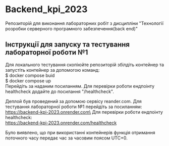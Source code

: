 # Backend_kpi_2023
Репозиторій для виконання лабораторних робіт з дисципліни "Технології розробки серверного програмного забезпечення(back end)"

## Інструкції для запуску та тестування лабораторної роботи №1
Для локального тестування скопіюйте репозиторій збілдіть контейнер та запустіть контейнер за допомогою команд:\
$ docker compose buid\
$ docker compose up\
Перейдіть за наданим посиланням. Для перевірки роботи ендпоінту healthcheck додайте до посилання "/healthcheck".

Деплой був проведений за допомою сервісу reander.com. Для тестування лабораторної роботи №1 перейдіть за посиланням:\
https://backend-kpi-2023.onrender.com\
Для перевірки роботи ендпоінту healthcheck:\
https://backend-kpi-2023.onrender.com/healthcheck

Було виявлено, що при використанні контейнерів функція отримання поточного часу передає час за часовим поясом UTC+0.